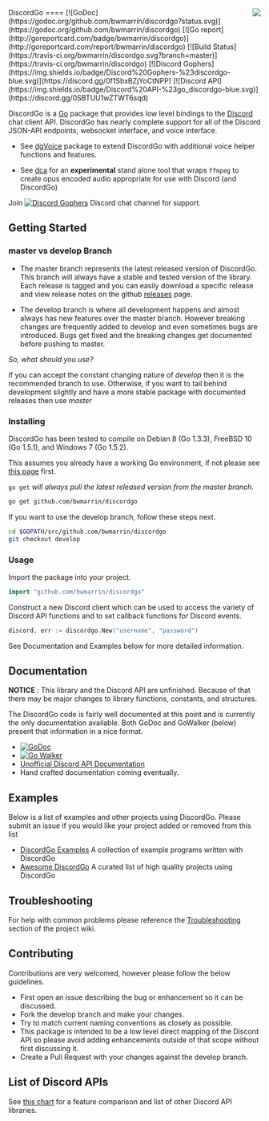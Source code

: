 <img align="right" src="http://bwmarrin.github.io/discordgo/img/discordgo.png">
DiscordGo 
====
[![GoDoc](https://godoc.org/github.com/bwmarrin/discordgo?status.svg)](https://godoc.org/github.com/bwmarrin/discordgo) [![Go report](http://goreportcard.com/badge/bwmarrin/discordgo)](http://goreportcard.com/report/bwmarrin/discordgo) [![Build Status](https://travis-ci.org/bwmarrin/discordgo.svg?branch=master)](https://travis-ci.org/bwmarrin/discordgo) 
[![Discord Gophers](https://img.shields.io/badge/Discord%20Gophers-%23discordgo-blue.svg)](https://discord.gg/0f1SbxBZjYoCtNPP) [![Discord API](https://img.shields.io/badge/Discord%20API-%23go_discordgo-blue.svg)](https://discord.gg/0SBTUU1wZTWT6sqd)

DiscordGo is a [Go](https://golang.org/) package that provides low level 
bindings to the [Discord](https://discordapp.com/) chat client API. DiscordGo 
has nearly complete support for all of the Discord JSON-API endpoints, websocket
interface, and voice interface.

* See [dgVoice](https://github.com/bwmarrin/dgvoice) package to extend DiscordGo
with additional voice helper functions and features.

* See [dca](https://github.com/bwmarrin/dca) for an **experimental** stand alone
tool that wraps `ffmpeg` to create opus encoded audio appropriate for use with
Discord (and DiscordGo)

Join [![Discord Gophers](https://img.shields.io/badge/Discord%20Gophers-%23discordgo-blue.svg)](https://discord.gg/0f1SbxBZjYoCtNPP)
Discord chat channel for support.

## Getting Started

### master vs develop Branch
* The master branch represents the latest released version of DiscordGo.  This
branch will always have a stable and tested version of the library. Each release
is tagged and you can easily download a specific release and view release notes
on the github [releases](https://github.com/bwmarrin/discordgo/releases) page.

* The develop branch is where all development happens and almost always has
new features over the master branch.  However breaking changes are frequently
added to develop and even sometimes bugs are introduced.  Bugs get fixed and 
the breaking changes get documented before pushing to master.  

*So, what should you use?*

If you can accept the constant changing nature of *develop* then it is the 
recommended branch to use.  Otherwise, if you want to tail behind development
slightly and have a more stable package with documented releases then use *master*

### Installing

DiscordGo has been tested to compile on Debian 8 (Go 1.3.3), 
FreeBSD 10 (Go 1.5.1), and Windows 7 (Go 1.5.2).

This assumes you already have a working Go environment, if not please see
[this page](https://golang.org/doc/install) first.

`go get` *will always pull the latest released version from the master branch.*

```sh
go get github.com/bwmarrin/discordgo
```

If you want to use the develop branch, follow these steps next.

```sh
cd $GOPATH/src/github.com/bwmarrin/discordgo
git checkout develop
```



### Usage

Import the package into your project.

```go
import "github.com/bwmarrin/discordgo"
```

Construct a new Discord client which can be used to access the variety of 
Discord API functions and to set callback functions for Discord events.

```go
discord, err := discordgo.New("username", "password")
```

See Documentation and Examples below for more detailed information.


## Documentation

**NOTICE** : This library and the Discord API are unfinished.
Because of that there may be major changes to library functions, constants,
and structures.

The DiscordGo code is fairly well documented at this point and is currently
the only documentation available.  Both GoDoc and GoWalker (below) present
that information in a nice format.

- [![GoDoc](https://godoc.org/github.com/bwmarrin/discordgo?status.svg)](https://godoc.org/github.com/bwmarrin/discordgo) 
- [![Go Walker](http://gowalker.org/api/v1/badge)](https://gowalker.org/github.com/bwmarrin/discordgo) 
- [Unofficial Discord API Documentation](https://discordapi.readthedocs.org/en/latest/) 
- Hand crafted documentation coming eventually.


## Examples

Below is a list of examples and other projects using DiscordGo.  Please submit 
an issue if you would like your project added or removed from this list 

- [DiscordGo Examples](https://github.com/bwmarrin/discordgo/tree/master/examples) A collection of example programs written with DiscordGo
- [Awesome DiscordGo](https://github.com/bwmarrin/discordgo/wiki/Awesome-DiscordGo) A curated list of high quality projects using DiscordGo

## Troubleshooting
For help with common problems please reference the 
[Troubleshooting](https://github.com/bwmarrin/discordgo/wiki/Troubleshooting) 
section of the project wiki.


## Contributing
Contributions are very welcomed, however please follow the below guidelines.

- First open an issue describing the bug or enhancement so it can be
discussed.  
- Fork the develop branch and make your changes.  
- Try to match current naming conventions as closely as possible.  
- This package is intended to be a low level direct mapping of the Discord API 
so please avoid adding enhancements outside of that scope without first 
discussing it.
- Create a Pull Request with your changes against the develop branch.


## List of Discord APIs

See [this chart](https://abal.moe/Discord/Libraries.html) for a feature 
comparison and list of other Discord API libraries.
